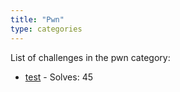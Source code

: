 ```yaml
---
title: "Pwn"
type: categories
---
```


List of challenges in the pwn category:

- [test](pwn/test/) - Solves: 45
